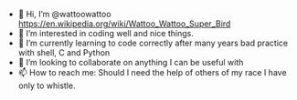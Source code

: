 - 👋 Hi, I’m @wattoowattoo https://en.wikipedia.org/wiki/Wattoo_Wattoo_Super_Bird
- 👀 I’m interested in coding well and nice things.
- 🌱 I’m currently learning to code correctly after many years bad practice with shell, C and Python
- 💞️ I’m looking to collaborate on anything I can be useful with
- 📫 How to reach me: Should I need the help of others of my race I have only to whistle.

<!---
wattoowattoo/wattoowattoo is a ✨ special ✨ repository because its `README.md` (this file) appears on your GitHub profile.
You can click the Preview link to take a look at your changes.
--->
